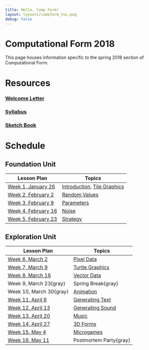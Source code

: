 ```yaml
---
title: Hello, Comp Form!
layout: layouts/compform_toc.pug
debug: false
---
```


<script src="https://cdnjs.cloudflare.com/ajax/libs/p5.js/0.5.16/p5.min.js"></script>
<script src="./index_mess.js"></script>



# Computational Form 2018

<div class="col-6 col-md-6 overview top">
This page houses information specific to the spring 2018 section of Computational Form.
</div>


# Resources

### [Welcome Letter](./welcome_letter.html)
### [Syllabus](./syllabus.html)
### [Sketch Book](http://sketches2018.compform.net/) 



# Schedule

## Foundation Unit                                

| Lesson Plan                                   | Topics                                               |
| --------------------------------------------- | ---------------------------------------------------- |
| [Week 1, January 26](introduction_plan.html)  | [Introduction](../introduction), [Tile Graphics](../tiles) |
| [Week 2, February 2](random_plan.html)        | [Random Values](../random)                              |
| [Week 3, February 9](parameters_plan.html)    | [Parameters](../parameters)                             |
| [Week 4, February 16](noise_plan.html)        | [Noise](../noise)                                       |
| [Week 5, February 23](strategy_plan.html)     | [Strategy](../strategy)                                 |


## Exploration Unit

| Lesson Plan                                   | Topics                                               |
| --------------------------------------------- | ---------------------------------------------------- |
| [Week 6, March 2](pixels_plan.html)           | [Pixel Data](../pixels)                                 |
| [Week 7, March 9](turtles_plan.html)          | [Turtle Graphics](../turtles)                           |
| [Week 8, March 16](vectors_plan.html)         | [Vector Data](../vectors)                               |
| Week 9, March 23{gray}                        | Spring Break{gray}                                   |
| Week 10, March 30{gray}                         | [Animation](../animation)                               |
| [Week 11, April 6](text_plan.html)            | [Generating Text](../text)                              |
| [Week 12, April 13](sound_plan.html)          | [Generating Sound](../sound)                            |
| [Week 13, April 20](music_plan.html)          | [Music](../music)                                       |
| [Week 14, April 27](3D_plan.html)             | [3D Forms](../3D)                                       |
| [Week 15, May 4](microgames_plan.html)        | [Microgames](../microgames)                             |
| [Week 16, May 11](postmortem_party_plan.html) | Postmortem Party{gray}                                     |



<style>
.top {
    padding: 0;
    font-size: 14px;
}

/* td {
    width: 50%;
} */

.table thead th, .table td, .table tr{
    padding-left: 0;
    border: none;
}

.table th:first-child {
    width: 45%;
}

.table thead th 
{
    font-family: "Miriam Libre";
    font-weight: bold;
    font-size: 10px;

}

.comp-form-toc .table a {
    border-bottom: none; 
    color: #04B;
}

.comp-form-toc .table a[href="#"], .gray {
    border-bottom: none; 
    color: #AAA;
}


element.style {
    
}



</style>